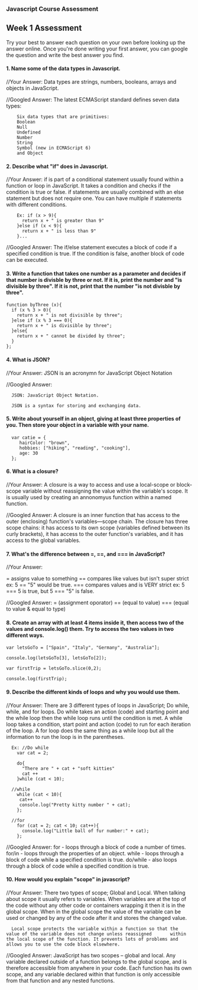 ### Javascript Course Assessment

## Week 1 Assessment

Try your best to answer each question on your own before looking up the answer online. Once you're done writing your first answer, you can google the question and write the best answer you find.

#### 1. Name some of the data types in Javascript.

  //Your Answer:
        Data types are strings, numbers, booleans, arrays and objects in JavaScript.

  //Googled Answer:
        The latest ECMAScript standard defines seven data types:

        Six data types that are primitives:
        Boolean
        Null
        Undefined
        Number
        String
        Symbol (new in ECMAScript 6)
        and Object



#### 2. Describe what "if" does in Javascript.

  //Your Answer:
        if is part of a conditional statement usually found within a function or loop in JavaScript. It takes a condition and         checks if the condition is true or false. if statements are usually combined with an else statement but does not               require one. You can have multiple if statements with different conditions.

        Ex: if (x > 9){
          return x + " is greater than 9"
        }else if (x < 9){
          return x + " is less than 9"
        }...

  //Googled Answer:
      The if/else statement executes a block of code if a specified condition is true. If the condition is false, another           block of code can be executed.


#### 3. Write a function that takes one number as a parameter and decides if that number is divisble by three or not. If it is, print the number and "is divisible by three". If it is not, print that the number "is not divisble by three".

    function byThree (x){
      if (x % 3 > 0){
        return x + " is not divisible by three";
      }else if (x % 3 === 0){
        return x + " is divisible by three";
      }else{
        return x + " cannot be divided by three";
      }
    };


#### 4. What is JSON?

  //Your Answer:
      JSON is an acronymn for JavaScript Object Notation


  //Googled Answer:

      JSON: JavaScript Object Notation.

      JSON is a syntax for storing and exchanging data.

#### 5. Write about yourself in an object, giving at least three properties of you. Then store your object in a variable with your name.

      var catie = {
         hairColor: "brown",
         hobbies: ["hiking", "reading", "cooking"],
         age: 30
      };


#### 6. What is a closure?

  //Your Answer:
      A closure is a way to access and use a local-scope or block-scope variable without reassigning the value within the           variable's scope. It is usually used by creating an annonomyus function within a named function.

  //Googled Answer:
      A closure is an inner function that has access to the outer (enclosing) function's variables—scope chain. The closure         has three scope chains: it has access to its own scope (variables defined between its curly brackets), it has access to       the outer function's variables, and it has access to the global variables.

#### 7. What's the difference between =, ==, and === in JavaScript?

  //Your Answer:

  = assigns value to something
  == compares like values but isn't super strict  ex: 5 == "5" would be true.
  === compares values and is VERY strict  ex: 5 === 5 is true, but 5 === "5" is false.

  //Googled Answer:
  = (assignment oporator)
  == (equal to value)
  === (equal to value & equal to type)


#### 8. Create an array with at least 4 items inside it, then access two of the values and console.log() them. Try to access the two values in two different ways.

    var letsGoTo = ["Spain", "Italy", "Germany", "Australia"];

    console.log(letsGoTo[3], letsGoTo[2]);

    var firstTrip = letsGoTo.slice(0,2);

    console.log(firstTrip);

#### 9. Describe the different kinds of loops and why you would use them.

  //Your Answer:
      There are 3 different types of loops in JavaScript; Do while, while, and for loops. Do while takes an action (code) and       starting point and the while loop then the while loop runs until the condition is met. A while loop takes a condition,         start point and action (code) to run for each iteration of the loop. A for loop does the same thing as a while loop but       all the information to run the loop is in the parentheses.

      Ex: //Do while
        var cat = 2;

        do{
          "There are " + cat + "soft kitties"
          cat ++
        }while (cat < 10);

      //while
        while (cat < 10){
         cat++
         console.log("Pretty kitty number " + cat);
        };

      //for
        for (cat = 2; cat < 10; cat++){
          console.log("Little ball of fur number:" + cat);
        };


  //Googled Answer:
      for - loops through a block of code a number of times.
      for/in - loops through the properties of an object.
      while - loops through a block of code while a specified condition is true.
      do/while - also loops through a block of code while a specified condition is true.


#### 10. How would you explain "scope" in javascript?

  //Your Answer:
      There two types of scope; Global and Local. When talking about scope it usually refers to variables. When variables are       at the top of the code without any other code or containers wrapping it then it is in the global scope. When in the           global scope the value of the variable can be used or changed by any of the code after it and stores the changed value.

      Local scope protects the variable within a function so that the value of the variable does not change unless reassigned       within the local scope of the function. It prevents lots of problems and allows you to use the code block elsewhere.


  //Googled Answer:
        JavaScript has two scopes – global and local. Any variable declared outside of a function belongs to the global scope,        and is therefore accessible from anywhere in your code. Each function has its own scope, and any variable declared            within that function is only accessible from that function and any nested functions.
